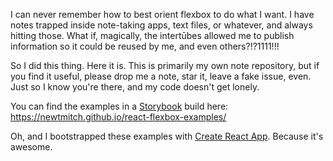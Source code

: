 I can never remember how to best orient flexbox to do what I want. I have notes trapped inside
note-taking apps, text files, or whatever, and always hitting those. What if, magically, the intertūbes
allowed me to publish information so it could be reused by me, and even others?!?1111!!!

So I did this thing. Here it is. This is primarily my own note repository, but if you find it useful, please
drop me a note, star it, leave a fake issue, even. Just so I know you're there, and my code doesn't get
lonely.

You can find the examples in a [Storybook](https://storybook.js.org/) build here: https://newtmitch.github.io/react-flexbox-examples/

Oh, and I bootstrapped these examples with [Create React App](https://github.com/facebookincubator/create-react-app). Because it's awesome.
